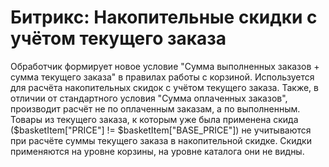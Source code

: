 # Битрикс: Накопительные скидки с учётом текущего заказа

Обработчик формирует новое условие "Сумма выполненных заказов + сумма текущего заказа" в правилах работы с корзиной.
Используется для расчёта накопительных скидок с учётом текущего заказа. Также, в отличии от стандартного условия "Сумма оплаченных заказов", производит расчёт не по оплаченным заказам, а по выполненным. Товары из текущего заказа, к которым уже была применена скида ($basketItem["PRICE"] != $basketItem["BASE_PRICE"]) не учитываются при расчёте суммы текущего заказа в накопительной скидке. Скидки применяются на уровне корзины, на уровне каталога они не видны.

